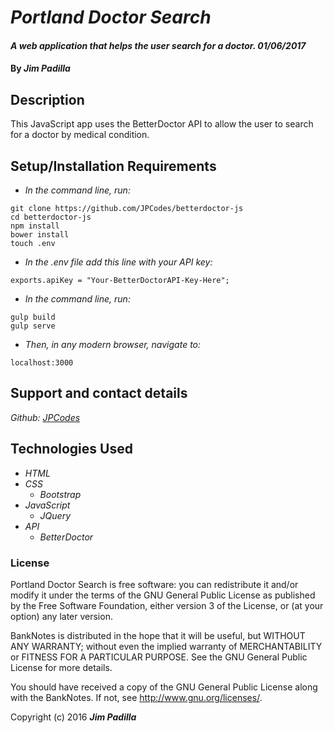 # _Portland Doctor Search_

#### _A web application that helps the user search for a doctor. 01/06/2017_

#### By _**Jim Padilla**_

## Description

This JavaScript app uses the BetterDoctor API to allow the user to search for a doctor by medical condition.

## Setup/Installation Requirements

* _In the command line, run:_
```
git clone https://github.com/JPCodes/betterdoctor-js
cd betterdoctor-js
npm install
bower install
touch .env
```
* _In the .env file add this line with your API key:_
```
exports.apiKey = "Your-BetterDoctorAPI-Key-Here";
```

* _In the command line, run:_
```
gulp build
gulp serve
```
* _Then, in any modern browser, navigate to:_
```
localhost:3000
```

## Support and contact details

_Github: [JPCodes](https://github.com/JPCodes)_

## Technologies Used

* _HTML_
* _CSS_
  * _Bootstrap_
* _JavaScript_
  * _JQuery_
* _API_
  * _BetterDoctor_

### License

Portland Doctor Search is free software: you can redistribute it and/or modify it under the terms of the GNU General Public License as published by the Free Software Foundation, either version 3 of the License, or (at your option) any later version.

BankNotes is distributed in the hope that it will be useful, but WITHOUT ANY WARRANTY; without even the implied warranty of MERCHANTABILITY or FITNESS FOR A PARTICULAR PURPOSE. See the GNU General Public License for more details.

You should have received a copy of the GNU General Public License along with the BankNotes. If not, see http://www.gnu.org/licenses/.

Copyright (c) 2016 **_Jim Padilla_**
